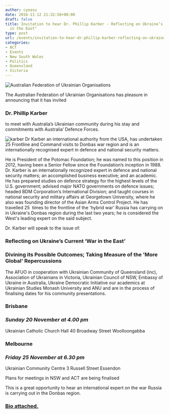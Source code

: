 ```yaml
---
author: cyoasu
date: 2016-11-12 21:32:58+00:00
draft: false
title: Invitation to hear Dr. Phillip Karber - Reflecting on Ukraine’s Current "War
  in the East"
type: post
url: /events/invitation-to-hear-dr-phillip-karber-reflecting-on-ukraines-current-war-in-the-east/
categories:
- ACT
- Events
- New South Wales
- Politics
- Queensland
- Victoria
---
```


![Australian Federation of Ukrainian Organisations](http://www.ozeukes.com/wp-content/uploads/2014/10/image001.png)





The Australian Federation of Ukrainian Organisations has pleasure in announcing that it has invited





### Dr. Phillip Karber




to meet with Australia’s Ukrainian community during his stay and commitments with Australia’ Defence Forces.


![karber](http://www.ozeukes.com/wp-content/uploads/2016/11/Karber.jpg)
Dr Karber an international authority from the USA, has undertaken 25 Frontline and Command visits to Donbas war region and is an internationally recognised expert in defence and national security matters.

He is President of the Potomac Foundation; he was named to this position in 2012, having been a Senior Fellow since the Foundation’s inception in 1988. Dr. Karber is an internationally recognized expert in defence and national security matters; an accomplished business executive; and an academic. He has prepared studies on defence strategy for the highest levels of the U.S. government; advised major NATO governments on defence issues; headed BDM Corporation’s International Division; and taught courses in national security and military affairs at Georgetown University, where he also was founding director of the Asian Arms Control Project. He has travelled 25  times to the frontline of the 'hybrid war' Russia has carrying on in Ukraine's Donbas region during the last two years; he is considered the West's leading expert on the said subject.

Dr. Karber will speak to the issue of:


### Reflecting on Ukraine’s Current ‘War in the East’




### Divining its Possible Outcomes; Taking Measure of the 'More Global' Repercussions


The AFUO in cooperation with Ukrainian Community of Queensland (inc), Association of Ukrainians in Victoria, Ukrainian Council of NSW, Embassy of Ukraine in Australia, Ukraine Democratic Initiative our academics at Ukrainian Studies Monash University and ANU and are in the process of finalising dates for his community presentations.


### Brisbane




### _Sunday 20 November at 4.00 pm_


Ukrainian Catholic Church Hall
40 Broadway Street
Woolloongabba


### Melbourne




### _Friday 25 November at 6.30 pm_


Ukrainian Community Centre
3 Russell Street
Essendon

Plans for meetings in NSW and ACT are being finalised

This is a great opportunity to hear an international expert on the war Russia is carrying out in the Donbas region.


### [Bio attached.](http://www.ozeukes.com/wp-content/uploads/2016/11/Karber-bio-UKR-2016.pdf)
